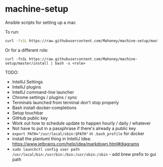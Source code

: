 # machine-setup
Ansible scripts for setting up a mac

To run:
```bash
curl -fsSL https://raw.githubusercontent.com/Mahoney/machine-setup/master/install | bash
```

Or for a different role:
```
curl -fsSL https://raw.githubusercontent.com/Mahoney/machine-setup/master/install | bash -s <role>
```

TODO:
* IntelliJ Settings
* IntelliJ plugins
* IntelliJ command-line launcher
* Chrome settings / plugins / sync
* Terminals launched from terminal don't stop properly
* Bash install docker-completions
* Setup touchbar
* GitHub public key
* Work out how to schedule update to happen hourly / daily / whatever
* Not have to put in a passphrase if there's already a public key
* `export PATH="/usr/local/sbin:$PATH"` in `.bash_profile` for docker
* install the plantuml thing in IntelliJ Idea: https://www.jetbrains.com/help/idea/markdown.html#diagrams
* `sudo launchctl config user path /usr/local/bin:/usr/bin:/bin:/usr/sbin:/sbin` - add brew prefix to gui path
